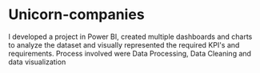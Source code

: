 # Unicorn-companies
I developed a project in Power BI, created multiple dashboards and charts to analyze the dataset and visually represented the required KPI's and requirements. Process involved were Data Processing, Data Cleaning and data visualization
